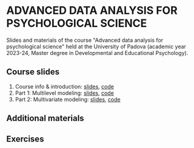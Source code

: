 # ADVANCED DATA ANALYSIS FOR PSYCHOLOGICAL SCIENCE
Slides and materials of the course "Advanced data analysis for psychological science" held at the University of Padova (academic year 2023-24, Master degree in Developmental and Educational Psychology).

## Course slides
1. Course info & introduction: [slides](https://github.com/Luca-Menghini/advancedDataAnalysis-course/blob/main/1-course-slides/1-intro.pdf), [code](https://github.com/Luca-Menghini/advancedDataAnalysis-course/blob/main/1-course-slides/1-intro.Rmd)
2. Part 1: Multilevel modeling: [slides](https://github.com/Luca-Menghini/advancedDataAnalysis-course/blob/main/1-course-slides/2-multilevel.pdf), [code](https://github.com/Luca-Menghini/advancedDataAnalysis-course/blob/main/1-course-slides/2-multilevel.Rmd)
3. Part 2: Multivariate modeling: [slides](https://github.com/Luca-Menghini/advancedDataAnalysis-course/blob/main/1-course-slides/3-multivariate.pdf), [code](https://github.com/Luca-Menghini/advancedDataAnalysis-course/blob/main/1-course-slides/3-multivariate.Rmd)

## Additional materials

## Exercises
